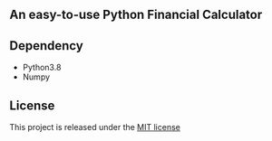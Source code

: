 ## An easy-to-use Python Financial Calculator

## Dependency
- Python3.8
- Numpy

## License
This project is released under the [MIT license](https://en.wikipedia.org/wiki/MIT_License:w
)